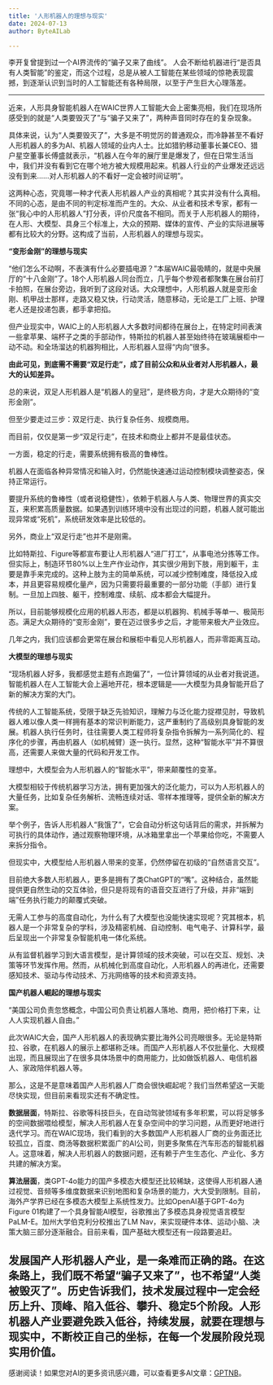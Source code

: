 ```yaml
---
title: '人形机器人的理想与现实'
date: 2024-07-13
author: ByteAILab

---
```


李开复曾提到过一个AI界流传的“骗子又来了曲线”。 人会不断给机器进行“是否具有人类智能”的鉴定，而这个过程，总是从被人工智能在某些领域的惊艳表现震撼，到逐渐认识到当时的人工智能还有各种局限，以至于产生巨大心理落差。

---
近来，人形具身智能机器人在WAIC世界人工智能大会上密集亮相，我们在现场所感受到的就是“人类要毁灭了”与“骗子又来了”，两种声音同时存在的复杂现象。

具体来说，认为“人类要毁灭了”，大多是不明觉厉的普通观众，而冷静甚至不看好人形机器人的多为AI、机器人领域的业内人士。比如猎豹移动董事长兼CEO、猎户星空董事长傅盛就表示，“机器人在今年的展厅里是爆发了，但在日常生活当中，我们并没有看到它在哪个地方被大规模用起来。机器人行业的产业爆发还远远没有到来……对人形机器人的不看好一定会被时间证明”。

这两种心态，究竟哪一种才代表人形机器人产业的真相呢？其实并没有什么真相。不同的心态，是由不同的判定标准而产生的。大众、从业者和技术专家，都有一张“我心中的人形机器人”打分表，评价尺度各不相同。而关于人形机器人的期待，在人形、大模型、具身三个标准上，大众的预期、媒体的宣传、产业的实际进展等都有比较大的分野。这构成了当前，人形机器人的理想与现实。

**“变形金刚”的理想与现实**

“他们怎么不动啊，不表演有什么必要插电源？”本届WAIC最吸睛的，就是中央展厅的“十八金刚”了。18个人形机器人同台而立，几乎每个参观者都聚集在展台前打卡拍照，在展台旁边，我听到了这段对话。大众理想中，人形机器人就是变形金刚、机甲战士那样，走路又稳又快，行动灵活，随意移动，无论是工厂上班、护理老人还是投递包裹，都手拿把掐。

但产业现实中，WAIC上的人形机器人大多数时间都待在展台上，在特定时间表演一些拿苹果、端杯子之类的手部动作，特斯拉的机器人甚至始终待在玻璃展柜中一动不动。和全场溜达的机器狗相比，人形机器人显得“内向”很多。

**由此可见，到底需不需要“双足行走”，成了目前公众和从业者对人形机器人，最大的认知差异。**

总的来说，双足人形机器人是“机器人的皇冠”，是终极方向，才是大众期待的“变形金刚”。

但至少要走过三步：双足行走、执行复杂任务、规模商用。

而目前，仅仅是第一步“双足行走”，在技术和商业上都并不是最佳状态。

一方面，稳定的行走，需要系统拥有极高的鲁棒性。

机器人在面临各种异常情况和输入时，仍然能快速通过运动控制模块调整姿态，保持正常运行。

要提升系统的鲁棒性（或者说稳健性），依赖于机器人与人类、物理世界的真实交互，来积累高质量数据。如果遇到训练环境中没有出现过的问题，机器人就可能出现异常或“死机”，系统研发效率是比较低的。

另外，商业上“双足行走”也并不是刚需。

比如特斯拉、Figure等都宣布要让人形机器人“进厂打工”，从事电池分拣等工作。但实际上，制造环节80%以上生产作业动作，其实很少用到下肢，用到躯干，主要是靠手来完成的。这种上肢为主的简单系统，可以减少控制难度，降低投入成本，并且更容易规模化量产，因为只需要将最重要的一部分功能（手部）进行复制。一旦加上四肢、躯干，控制难度、续航、成本都会大幅提升。

所以，目前能够规模化应用的机器人形态，都是以机器狗、机械手等单一、极简形态。满足大众期待的“变形金刚”，要在迈过很多步之后，才能带来极大产业效应。

几年之内，我们应该都会更常在展台和展柜中看见人形机器人，而非零距离互动。

**大模型的理想与现实**

“现场机器人好多，我都感觉主题有点跑偏了”，一位计算领域的从业者对我说道。智能机器人在人工智能大会上遍地开花，根本逻辑是——大模型为具身智能开启了新的解决方案的大门。

传统的人工智能系统，受限于缺乏先验知识，理解力与泛化能力捉襟见肘，导致机器人难以像人类一样拥有基本的常识判断能力，这严重制约了高级别具身智能的发展。机器人执行任务时，往往需要人类工程师将复杂指令拆解为一系列简化的、程序化的步骤，再由机器人（如机械臂）逐一执行。显然，这种“智能水平”并不算很高，还需要人来做大量的代码和开发工作。

理想中，大模型会为人形机器人的“智能水平”，带来颠覆性的变革。

大模型相较于传统机器学习方法，拥有更加强大的泛化能力，可以为人形机器人的大量任务，比如复杂任务解析、流畅连续对话、零样本推理等，提供全新的解决方案。

举个例子，告诉人形机器人“我饿了”，它会自动分析这句话背后的需求，并拆解为可执行的具体动作，通过观察物理环境，从冰箱里拿出一个苹果给你吃，不需要人来拆分指令。

但现实中，大模型给人形机器人带来的变革，仍然停留在初级的“自然语言交互”。

目前绝大多数人形机器人，更多是拥有了类ChatGPT的“嘴”。这种结合，虽然能提供更自然生动的交互体验，但只是将现有的语音交互进行了升级，并非“端到端”任务执行能力的颠覆式突破。

无需人工参与的高度自动化，为什么有了大模型也没能快速实现呢？究其根本，机器人是一个非常复杂的学科，涉及精密机械、自动控制、电气电子、计算科学，最后呈现出一个非常复杂智能机电一体化系统。

从有监督机器学习到大语言模型，是计算领域的技术突破，可以在交互、规划、决策等环节发挥作用。然而，从机械化到高度自动化，人形机器人的再进化，还需要感知技术、驱动与传动技术、万兆网络等的技术和资源支持。

**国产机器人崛起的理想与现实**

“美国公司负责忽悠概念，中国公司负责让机器人落地、商用，把价格打下来，让人人实现机器人自由。”

此次WAIC大会，国产人形机器人的表现确实要比海外公司亮眼很多。无论是特斯拉、谷歌，在机器人的展示上都堪称乏味。而国产人形机器人不仅批量化、大规模出现，而且展现出了在很多具体场景中的商用能力，比如做饭机器人、电信机器人、家政陪伴机器人等。

那么，这是不是意味着国产人形机器人厂商会很快崛起呢？我们当然希望这一天能尽快实现，但目前来看现实还有不确定性。

**数据层面**，特斯拉、谷歌等科技巨头，在自动驾驶领域有多年积累，可以将足够多的空间数据喂给模型，解决人形机器人在复杂空间中的学习问题，从而更好地进行迭代学习。而在WAIC现场，我们看到的大多数国产人形机器人厂商的业务面还比较孤立，百度、商汤等数据积累面广的AI公司，则更多聚焦在汽车形态的智能机器人。这意味着，解决人形机器人的数据问题，还有赖于产生生态化、产业化、多方共建的解决方案。

**算法层面**，类GPT-4o能力的国产多模态大模型还比较稀缺，这使得人形机器人通过视觉、音频等多维度数据来识别地图和复杂场景的能力，大大受到限制。目前，海外产学界已经在多模态大模型上系统性发力。比如OpenAI基于GPT-4o为Figure 01构建了一个具身智能AI模型，谷歌推出了多模态具身视觉语言模型PaLM-E。加州大学伯克利分校推出了LM Nav，来实现硬件本体、运动小脑、决策大脑三部分逐渐融合。目前来看，国产基础大模型还有一段路要追赶。

发展国产人形机器人产业，是一条难而正确的路。在这条路上，我们既不希望“骗子又来了”，也不希望“人类被毁灭了”。历史告诉我们，技术发展过程中一定会经历上升、顶峰、陷入低谷、攀升、稳定5个阶段。人形机器人产业要避免跌入低谷，持续发展，就要在理想与现实中，不断校正自己的坐标，在每一个发展阶段兑现实用价值。
---
感谢阅读！如果您对AI的更多资讯感兴趣，可以查看更多AI文章：[GPTNB](https://gptnb.com)。